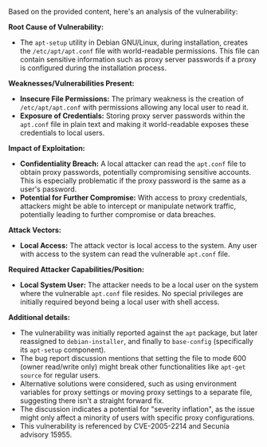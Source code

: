 Based on the provided content, here's an analysis of the vulnerability:

**Root Cause of Vulnerability:**

- The `apt-setup` utility in Debian GNU/Linux, during installation, creates the `/etc/apt/apt.conf` file with world-readable permissions. This file can contain sensitive information such as proxy server passwords if a proxy is configured during the installation process.

**Weaknesses/Vulnerabilities Present:**

- **Insecure File Permissions:** The primary weakness is the creation of `/etc/apt/apt.conf` with permissions allowing any local user to read it.
- **Exposure of Credentials:**  Storing proxy server passwords within the `apt.conf` file in plain text and making it world-readable exposes these credentials to local users.

**Impact of Exploitation:**

- **Confidentiality Breach:** A local attacker can read the `apt.conf` file to obtain proxy passwords, potentially compromising sensitive accounts. This is especially problematic if the proxy password is the same as a user's password.
- **Potential for Further Compromise:** With access to proxy credentials, attackers might be able to intercept or manipulate network traffic, potentially leading to further compromise or data breaches.

**Attack Vectors:**

- **Local Access:** The attack vector is local access to the system. Any user with access to the system can read the vulnerable `apt.conf` file.

**Required Attacker Capabilities/Position:**

- **Local System User:** The attacker needs to be a local user on the system where the vulnerable `apt.conf` file resides. No special privileges are initially required beyond being a local user with shell access.

**Additional details:**

* The vulnerability was initially reported against the `apt` package, but later reassigned to `debian-installer`, and finally to `base-config` (specifically its `apt-setup` component).
* The bug report discussion mentions that setting the file to mode 600 (owner read/write only) might break other functionalities like `apt-get source` for regular users.
* Alternative solutions were considered, such as using environment variables for proxy settings or moving proxy settings to a separate file, suggesting there isn't a straight forward fix.
* The discussion indicates a potential for "severity inflation", as the issue might only affect a minority of users with specific proxy configurations.
* This vulnerability is referenced by CVE-2005-2214 and Secunia advisory 15955.